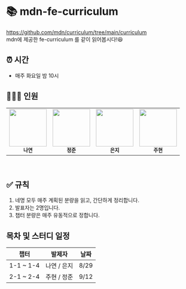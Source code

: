 # 📚 mdn-fe-curriculum

https://github.com/mdn/curriculum/tree/main/curriculum   
mdn에 제공한 fe-curriculum 를 같이 읽어봅시다!😆

## ⏰ 시간

- 매주 화요일 밤 10시

## 💁🏻‍♂️ 인원

<table>
  <tr>
    <td align="center">
      <a href="https://github.com/Nayeon97">
        <img src="https://avatars.githubusercontent.com/Nayeon97" width="100px;" alt="" /><br/>
      </a>
      <sub>
        <b>나연</b>
      </sub>
    </td>
    <td align="center">
      <a href="https://github.com/Jeong-jj">
        <img src="https://avatars.githubusercontent.com/Jeong-jj" width="100px;" alt="" /><br/>
      </a>
        <sub>
          <b>정준</b>
        </sub>
    </td>
    <td align="center">
      <a href="https://github.com/y00eunji">
        <img src="https://avatars.githubusercontent.com/y00eunji" width="100px;" alt="" /><br/>
      </a>
        <sub>
          <b>은지</b>
        </sub>
    </td>
    <td align="center">
      <a href="https://github.com/userJu">
        <img src="https://avatars.githubusercontent.com/userJu" width="100px;" alt="" /><br/>
      </a>
        <sub>
          <b>주현</b>
        </sub>
    </td>
  </tr>
</table>

<br/>

## ✅ 규칙
1. 네명 모두 매주 계획된 분량을 읽고, 간단하게 정리합니다.
2. 발표자는 2명입니다.
3. 챕터 분량은 매주 유동적으로 정합니다. 

## 목차 및 스터디 일정
| 챕터               | 발제자   |날짜   |
| ------------------ | -------- | -------- |
| 1-1 ~ 1-4 | 나연 / 은지 | 8/29 |
| 2-1 ~ 2-4 | 주현 / 정준 | 9/12 |



